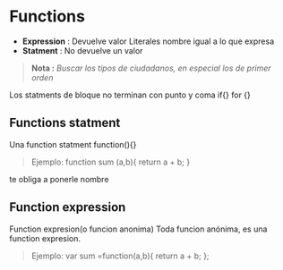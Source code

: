 # Functions
* **Expression** : Devuelve valor
    Literales nombre igual a lo que expresa
* **Statment** : No devuelve un valor

> **Nota :** *Buscar los tipos de ciudadanos, en especial los de primer orden*

Los statments de bloque no terminan con punto y coma
if{} for {}



## Functions statment
Una function statment function(){}

>   Ejemplo:
>   function sum (a,b){
>       return a + b;
>   }

te obliga a ponerle nombre
## Function expression
Function expresion(o funcion anonima)
Toda funcion anónima, es una function expresion.

>   Ejemplo:
>   var sum =function(a,b){
>        return a + b;
>    };

